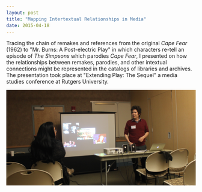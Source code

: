 ```yaml
---
layout: post
title: "Mapping Intertextual Relationships in Media"
date: 2015-04-18
---
```


Tracing the chain of remakes and references from the original _Cape Fear_ (1962) to "Mr. Burns: A Post-electric Play" in which characters re-tell an episode of _The Simpsons_ which parodies _Cape Fear_, I presented on how the relationships between remakes, parodies, and other intextual connections might be represented in the catalogs of libraries and archives. The presentation took place at "Extending Play: The Sequel" a media studies conference at Rutgers University.

![April 2015 presentation at Rutgers](/images/IMG_2359.jpg) 